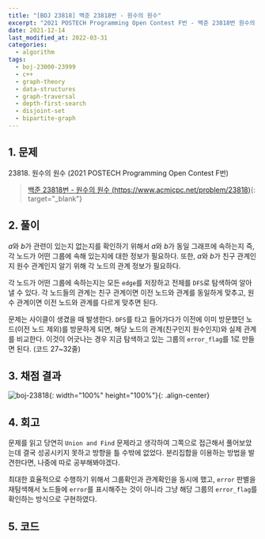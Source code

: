 ```yaml
---
title: "[BOJ 23818] 백준 23818번 - 원수의 원수"
excerpt: "2021 POSTECH Programming Open Contest F번 - 백준 23818번 원수의 원수 풀이"
date: 2021-12-14
last_modified_at: 2022-03-31
categories:
  - algorithm
tags:
  - boj-23000-23999
  - c++
  - graph-theory
  - data-structures
  - graph-traversal
  - depth-first-search
  - disjoint-set
  - bipartite-graph
---
```


## 1. 문제
$23818$. 원수의 원수 (2021 POSTECH Programming Open Contest F번)

> [백준 23818번 - 원수의 원수 (https://www.acmicpc.net/problem/23818)](https://www.acmicpc.net/problem/23818){: target="_blank"}

## 2. 풀이

$a$와 $b$가 관련이 있는지 없는지를 확인하기 위해서 $a$와 $b$가 동일 그래프에 속하는지 즉, 각 노드가 어떤 그룹에 속해 있는지에 대한 정보가 필요하다. 또한, $a$와 $b$가 친구 관계인지 원수 관계인지 알기 위해 각 노드의 관계 정보가 필요하다.

각 노드가 어떤 그룹에 속하는지는 모든 `edge`를 저장하고 전체를 `DFS`로 탐색하여 알아낼 수 있다. 각 노드들의 관계는 친구 관계이면 이전 노드와 관계를 동일하게 맞추고, 원수 관계이면 이전 노드와 관계를 다르게 맞추면 된다.

문제는 사이클이 생겼을 때 발생한다. `DFS`를 타고 들어가다가 이전에 이미 방문했던 노드(이전 노드 제외)를 방문하게 되면, 해당 노드의 관계(친구인지 원수인지)와 실제 관계를 비교한다. 이것이 어긋나는 경우 지금 탐색하고 있는 그룹의 `error_flag`를 $1$로 만들면 된다. (코드 27~32줄)


## 3. 채점 결과

![boj-23818](https://user-images.githubusercontent.com/30232837/160786979-963aa68b-6fcd-4d3f-9449-6e6740c1b017.png "boj-23818"){: width="100%" height="100%"}{: .align-center}

## 4. 회고

문제를 읽고 당연히 `Union and Find` 문제라고 생각하여 그쪽으로 접근해서 풀어보았는데 결국 성공시키지 못하고 방향을 틀 수밖에 없었다. 분리집합을 이용하는 방법을 발견한다면, 나중에 따로 공부해봐야겠다. 

최대한 효율적으로 수행하기 위해서 그룹확인과 관계확인을 동시에 했고, `error` 판별을 재탐색해서 노드들에 `error`를 표시해주는 것이 아니라 그냥 해당 그룹의 `error_flag`를 확인하는 방식으로 구현하였다.

## 5. 코드

<script src="https://gist.github.com/BurningFalls/e77405e53cdcdf05bbe25b467aedd064.js"></script>